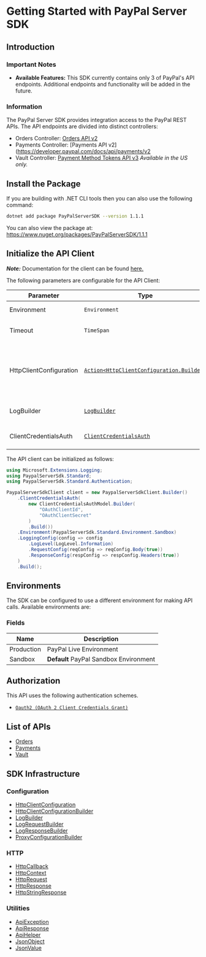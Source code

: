
# Getting Started with PayPal Server SDK

## Introduction

### Important Notes

- **Available Features:** This SDK currently contains only 3 of PayPal's API endpoints. Additional endpoints and functionality will be added in the future.

### Information

The PayPal Server SDK provides integration access to the PayPal REST APIs. The API endpoints are divided into distinct controllers:

- Orders Controller: [Orders API v2](https://developer.paypal.com/docs/api/orders/v2/)
- Payments Controller: [Payments API v2](https://developer.paypal.com/docs/api/payments/v2
- Vault Controller: [Payment Method Tokens API v3](https://developer.paypal.com/docs/api/payment-tokens/v3/) *Available in the US only.*

## Install the Package

If you are building with .NET CLI tools then you can also use the following command:

```bash
dotnet add package PayPalServerSDK --version 1.1.1
```

You can also view the package at:
https://www.nuget.org/packages/PayPalServerSDK/1.1.1

## Initialize the API Client

**_Note:_** Documentation for the client can be found [here.](https://www.github.com/paypal/PayPal-Dotnet-Server-SDK/tree/1.1.1/doc/client.md)

The following parameters are configurable for the API Client:

| Parameter | Type | Description |
|  --- | --- | --- |
| Environment | `Environment` | The API environment. <br> **Default: `Environment.Sandbox`** |
| Timeout | `TimeSpan` | Http client timeout.<br>*Default*: `TimeSpan.FromSeconds(100)` |
| HttpClientConfiguration | [`Action<HttpClientConfiguration.Builder>`](https://www.github.com/paypal/PayPal-Dotnet-Server-SDK/tree/1.1.1/doc/http-client-configuration-builder.md) | Action delegate that configures the HTTP client by using the HttpClientConfiguration.Builder for customizing API call settings.<br>*Default*: `new HttpClient()` |
| LogBuilder | [`LogBuilder`](https://www.github.com/paypal/PayPal-Dotnet-Server-SDK/tree/1.1.1/doc/log-builder.md) | Represents the logging configuration builder for API calls |
| ClientCredentialsAuth | [`ClientCredentialsAuth`](https://www.github.com/paypal/PayPal-Dotnet-Server-SDK/tree/1.1.1/doc/auth/oauth-2-client-credentials-grant.md) | The Credentials Setter for OAuth 2 Client Credentials Grant |

The API client can be initialized as follows:

```csharp
using Microsoft.Extensions.Logging;
using PaypalServerSdk.Standard;
using PaypalServerSdk.Standard.Authentication;

PaypalServerSdkClient client = new PaypalServerSdkClient.Builder()
    .ClientCredentialsAuth(
        new ClientCredentialsAuthModel.Builder(
            "OAuthClientId",
            "OAuthClientSecret"
        )
        .Build())
    .Environment(PaypalServerSdk.Standard.Environment.Sandbox)
    .LoggingConfig(config => config
        .LogLevel(LogLevel.Information)
        .RequestConfig(reqConfig => reqConfig.Body(true))
        .ResponseConfig(respConfig => respConfig.Headers(true))
    )
    .Build();
```

## Environments

The SDK can be configured to use a different environment for making API calls. Available environments are:

### Fields

| Name | Description |
|  --- | --- |
| Production | PayPal Live Environment |
| Sandbox | **Default** PayPal Sandbox Environment |

## Authorization

This API uses the following authentication schemes.

* [`Oauth2 (OAuth 2 Client Credentials Grant)`](https://www.github.com/paypal/PayPal-Dotnet-Server-SDK/tree/1.1.1/doc/auth/oauth-2-client-credentials-grant.md)

## List of APIs

* [Orders](https://www.github.com/paypal/PayPal-Dotnet-Server-SDK/tree/1.1.1/doc/controllers/orders.md)
* [Payments](https://www.github.com/paypal/PayPal-Dotnet-Server-SDK/tree/1.1.1/doc/controllers/payments.md)
* [Vault](https://www.github.com/paypal/PayPal-Dotnet-Server-SDK/tree/1.1.1/doc/controllers/vault.md)

## SDK Infrastructure

### Configuration

* [HttpClientConfiguration](https://www.github.com/paypal/PayPal-Dotnet-Server-SDK/tree/1.1.1/doc/http-client-configuration.md)
* [HttpClientConfigurationBuilder](https://www.github.com/paypal/PayPal-Dotnet-Server-SDK/tree/1.1.1/doc/http-client-configuration-builder.md)
* [LogBuilder](https://www.github.com/paypal/PayPal-Dotnet-Server-SDK/tree/1.1.1/doc/log-builder.md)
* [LogRequestBuilder](https://www.github.com/paypal/PayPal-Dotnet-Server-SDK/tree/1.1.1/doc/log-request-builder.md)
* [LogResponseBuilder](https://www.github.com/paypal/PayPal-Dotnet-Server-SDK/tree/1.1.1/doc/log-response-builder.md)
* [ProxyConfigurationBuilder](https://www.github.com/paypal/PayPal-Dotnet-Server-SDK/tree/1.1.1/doc/proxy-configuration-builder.md)

### HTTP

* [HttpCallback](https://www.github.com/paypal/PayPal-Dotnet-Server-SDK/tree/1.1.1/doc/http-callback.md)
* [HttpContext](https://www.github.com/paypal/PayPal-Dotnet-Server-SDK/tree/1.1.1/doc/http-context.md)
* [HttpRequest](https://www.github.com/paypal/PayPal-Dotnet-Server-SDK/tree/1.1.1/doc/http-request.md)
* [HttpResponse](https://www.github.com/paypal/PayPal-Dotnet-Server-SDK/tree/1.1.1/doc/http-response.md)
* [HttpStringResponse](https://www.github.com/paypal/PayPal-Dotnet-Server-SDK/tree/1.1.1/doc/http-string-response.md)

### Utilities

* [ApiException](https://www.github.com/paypal/PayPal-Dotnet-Server-SDK/tree/1.1.1/doc/api-exception.md)
* [ApiResponse](https://www.github.com/paypal/PayPal-Dotnet-Server-SDK/tree/1.1.1/doc/api-response.md)
* [ApiHelper](https://www.github.com/paypal/PayPal-Dotnet-Server-SDK/tree/1.1.1/doc/api-helper.md)
* [JsonObject](https://www.github.com/paypal/PayPal-Dotnet-Server-SDK/tree/1.1.1/doc/json-object.md)
* [JsonValue](https://www.github.com/paypal/PayPal-Dotnet-Server-SDK/tree/1.1.1/doc/json-value.md)

